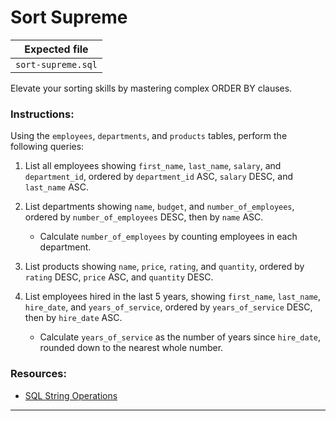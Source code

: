 # Sort Supreme

| Expected file |
| ------------- |
| `sort-supreme.sql` |

Elevate your sorting skills by mastering complex ORDER BY clauses.

### Instructions:

Using the `employees`, `departments`, and `products` tables, perform the following queries:

1. List all employees showing `first_name`, `last_name`, `salary`, and `department_id`, ordered by `department_id` ASC, `salary` DESC, and `last_name` ASC.

2. List departments showing `name`, `budget`, and `number_of_employees`, ordered by `number_of_employees` DESC, then by `name` ASC.
   - Calculate `number_of_employees` by counting employees in each department.

3. List products showing `name`, `price`, `rating`, and `quantity`, ordered by `rating` DESC, `price` ASC, and `quantity` DESC.

4. List employees hired in the last 5 years, showing `first_name`, `last_name`, `hire_date`, and `years_of_service`, ordered by `years_of_service` DESC, then by `hire_date` ASC.
   - Calculate `years_of_service` as the number of years since `hire_date`, rounded down to the nearest whole number.

### Resources:

- [SQL String Operations](https://www.sqlitetutorial.net/sqlite-string-functions/)

---